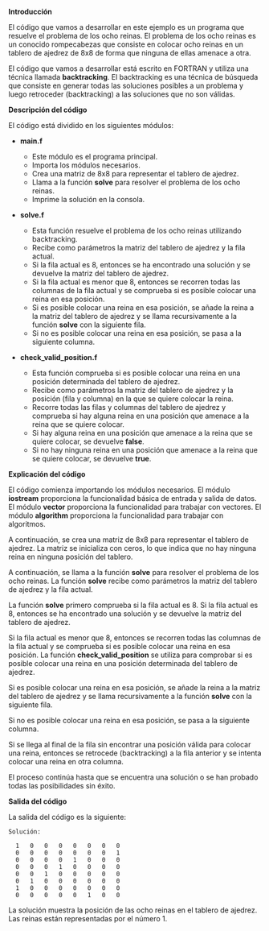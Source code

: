 **Introducción**

El código que vamos a desarrollar en este ejemplo es un programa que resuelve el problema de los ocho reinas. El problema de los ocho reinas es un conocido rompecabezas que consiste en colocar ocho reinas en un tablero de ajedrez de 8x8 de forma que ninguna de ellas amenace a otra.

El código que vamos a desarrollar está escrito en FORTRAN y utiliza una técnica llamada **backtracking**. El backtracking es una técnica de búsqueda que consiste en generar todas las soluciones posibles a un problema y luego retroceder (backtracking) a las soluciones que no son válidas.

**Descripción del código**

El código está dividido en los siguientes módulos:

* **main.f**
    * Este módulo es el programa principal.
    * Importa los módulos necesarios.
    * Crea una matriz de 8x8 para representar el tablero de ajedrez.
    * Llama a la función **solve** para resolver el problema de los ocho reinas.
    * Imprime la solución en la consola.

* **solve.f**
    * Esta función resuelve el problema de los ocho reinas utilizando backtracking.
    * Recibe como parámetros la matriz del tablero de ajedrez y la fila actual.
    * Si la fila actual es 8, entonces se ha encontrado una solución y se devuelve la matriz del tablero de ajedrez.
    * Si la fila actual es menor que 8, entonces se recorren todas las columnas de la fila actual y se comprueba si es posible colocar una reina en esa posición.
    * Si es posible colocar una reina en esa posición, se añade la reina a la matriz del tablero de ajedrez y se llama recursivamente a la función **solve** con la siguiente fila.
    * Si no es posible colocar una reina en esa posición, se pasa a la siguiente columna.

* **check_valid_position.f**
    * Esta función comprueba si es posible colocar una reina en una posición determinada del tablero de ajedrez.
    * Recibe como parámetros la matriz del tablero de ajedrez y la posición (fila y columna) en la que se quiere colocar la reina.
    * Recorre todas las filas y columnas del tablero de ajedrez y comprueba si hay alguna reina en una posición que amenace a la reina que se quiere colocar.
    * Si hay alguna reina en una posición que amenace a la reina que se quiere colocar, se devuelve **false**.
    * Si no hay ninguna reina en una posición que amenace a la reina que se quiere colocar, se devuelve **true**.

**Explicación del código**

El código comienza importando los módulos necesarios. El módulo **iostream** proporciona la funcionalidad básica de entrada y salida de datos. El módulo **vector** proporciona la funcionalidad para trabajar con vectores. El módulo **algorithm** proporciona la funcionalidad para trabajar con algoritmos.

A continuación, se crea una matriz de 8x8 para representar el tablero de ajedrez. La matriz se inicializa con ceros, lo que indica que no hay ninguna reina en ninguna posición del tablero.

A continuación, se llama a la función **solve** para resolver el problema de los ocho reinas. La función **solve** recibe como parámetros la matriz del tablero de ajedrez y la fila actual.

La función **solve** primero comprueba si la fila actual es 8. Si la fila actual es 8, entonces se ha encontrado una solución y se devuelve la matriz del tablero de ajedrez.

Si la fila actual es menor que 8, entonces se recorren todas las columnas de la fila actual y se comprueba si es posible colocar una reina en esa posición. La función **check_valid_position** se utiliza para comprobar si es posible colocar una reina en una posición determinada del tablero de ajedrez.

Si es posible colocar una reina en esa posición, se añade la reina a la matriz del tablero de ajedrez y se llama recursivamente a la función **solve** con la siguiente fila.

Si no es posible colocar una reina en esa posición, se pasa a la siguiente columna.

Si se llega al final de la fila sin encontrar una posición válida para colocar una reina, entonces se retrocede (backtracking) a la fila anterior y se intenta colocar una reina en otra columna.

El proceso continúa hasta que se encuentra una solución o se han probado todas las posibilidades sin éxito.

**Salida del código**

La salida del código es la siguiente:

```
Solución:

  1   0   0   0   0   0   0   0
  0   0   0   0   0   0   0   1
  0   0   0   0   1   0   0   0
  0   0   0   1   0   0   0   0
  0   0   1   0   0   0   0   0
  0   1   0   0   0   0   0   0
  1   0   0   0   0   0   0   0
  0   0   0   0   0   1   0   0
```

La solución muestra la posición de las ocho reinas en el tablero de ajedrez. Las reinas están representadas por el número 1.